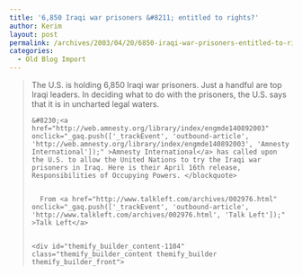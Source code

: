```yaml
---
title: '6,850 Iraqi war prisoners &#8211; entitled to rights?'
author: Kerim
layout: post
permalink: /archives/2003/04/20/6850-iraqi-war-prisoners-entitled-to-rights/
categories:
  - Old Blog Import
---
```


>   The U.S. is holding 6,850 Iraqi war prisoners. Just a handful are top Iraqi leaders. In deciding what to do with the prisoners, the U.S. says that it is in uncharted legal waters.  
>   
>   
>     &#8230;<a href="http://web.amnesty.org/library/index/engmde140892003" onclick="_gaq.push(['_trackEvent', 'outbound-article', 'http://web.amnesty.org/library/index/engmde140892003', 'Amnesty International']);" >Amnesty International</a> has called upon the U.S. to allow the United Nations to try the Iraqi war prisoners in Iraq. Here is their April 16th release, Responsibilities of Occupying Powers. </blockquote> 
>     
>     
>       From <a href="http://www.talkleft.com/archives/002976.html" onclick="_gaq.push(['_trackEvent', 'outbound-article', 'http://www.talkleft.com/archives/002976.html', 'Talk Left']);" >Talk Left</a>
>     
>     
>     <div id="themify_builder_content-1104" class="themify_builder_content themify_builder themify_builder_front">
>
>     
>     
>    
